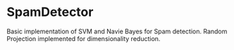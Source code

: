 SpamDetector
============

Basic implementation of SVM and Navie Bayes for Spam detection. Random Projection implemented for dimensionality reduction.
